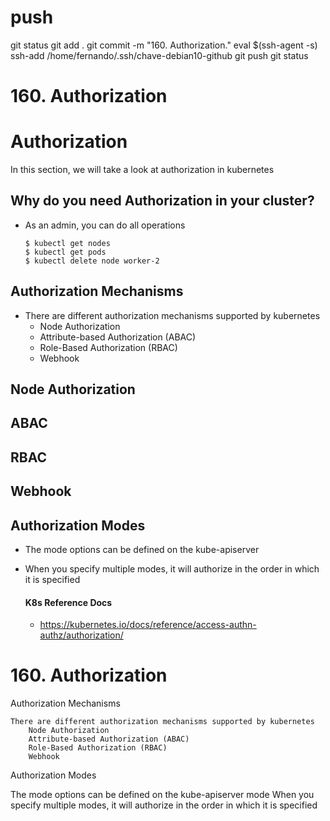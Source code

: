 




# #################################################################################################################################################
# #################################################################################################################################################
# #################################################################################################################################################
# #################################################################################################################################################
# #################################################################################################################################################
# push

git status
git add .
git commit -m "160. Authorization."
eval $(ssh-agent -s)
ssh-add /home/fernando/.ssh/chave-debian10-github
git push
git status


# #################################################################################################################################################
# #################################################################################################################################################
# #################################################################################################################################################
# #################################################################################################################################################
# #################################################################################################################################################
# 160. Authorization

# Authorization
  
In this section, we will take a look at authorization in kubernetes

## Why do you need Authorization in your cluster?
- As an admin, you can do all operations
  ```
  $ kubectl get nodes
  $ kubectl get pods
  $ kubectl delete node worker-2
  ```
  
  
## Authorization Mechanisms
- There are different authorization mechanisms supported by kubernetes
  - Node Authorization
  - Attribute-based Authorization (ABAC)
  - Role-Based Authorization (RBAC)
  - Webhook
  
## Node Authorization
  
## ABAC

  
## RBAC


## Webhook
  
  
## Authorization Modes
- The mode options can be defined on the kube-apiserver

  
- When you specify multiple modes, it will authorize in the order in which it is specified
  
  #### K8s Reference Docs
  - https://kubernetes.io/docs/reference/access-authn-authz/authorization/
  




# #################################################################################################################################################
# #################################################################################################################################################
# #################################################################################################################################################
# #################################################################################################################################################
# #################################################################################################################################################
# 160. Authorization


Authorization Mechanisms

    There are different authorization mechanisms supported by kubernetes
        Node Authorization
        Attribute-based Authorization (ABAC)
        Role-Based Authorization (RBAC)
        Webhook


Authorization Modes

The mode options can be defined on the kube-apiserver
mode
When you specify multiple modes, it will authorize in the order in which it is specified
